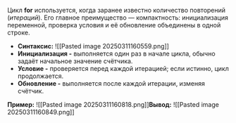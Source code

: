 
Цикл **for** используется, когда заранее известно количество повторений (*итераций*). Его главное преимущество — компактность: инициализация переменной, проверка условия и её обновление объединены в одной строке.

- **Синтаксис:**
![[Pasted image 20250311160559.png]]
- **Инициализация -**  выполняется один раз в начале цикла, обычно задаёт начальное значение счётчика.
- **Условие -** проверяется перед каждой итерацией; если истинно, цикл продолжается.
- **Обновление -** выполняется после каждой итерации, изменяя счётчик.

**Пример:**
![[Pasted image 20250311160818.png]]**Вывод:**
![[Pasted image 20250311160849.png]]